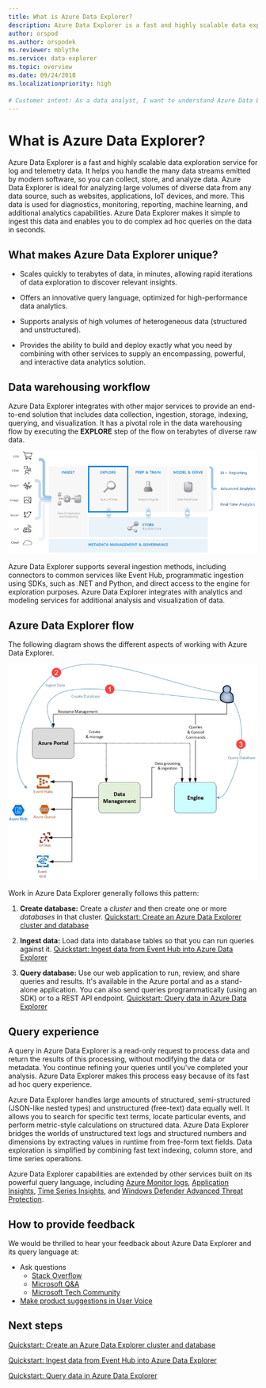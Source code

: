 ```yaml
---
title: What is Azure Data Explorer?
description: Azure Data Explorer is a fast and highly scalable data exploration service for log and telemetry data.
author: orspod
ms.author: orspodek
ms.reviewer: mblythe
ms.service: data-explorer
ms.topic: overview
ms.date: 09/24/2018
ms.localizationpriority: high 

# Customer intent: As a data analyst, I want to understand Azure Data Explorer, so I can decide if it's suitable for my analytics workloads.
---
```


# What is Azure Data Explorer?

Azure Data Explorer is a fast and highly scalable data exploration service for log and telemetry data. It helps you handle the many data streams emitted by modern software, so you can collect, store, and analyze data. Azure Data Explorer is ideal for analyzing large volumes of diverse data from any data source, such as websites, applications, IoT devices, and more. This data is used for diagnostics, monitoring, reporting, machine learning, and additional analytics capabilities. Azure Data Explorer makes it simple to ingest this data and enables you to do complex ad hoc queries on the data in seconds.

## What makes Azure Data Explorer unique?

* Scales quickly to terabytes of data, in minutes, allowing rapid iterations of data exploration to discover relevant insights.

* Offers an innovative query language, optimized for high-performance data analytics.

* Supports analysis of high volumes of heterogeneous data (structured and unstructured).

* Provides the ability to build and deploy exactly what you need by combining with other services to supply an encompassing, powerful, and interactive data analytics solution.

## Data warehousing workflow

Azure Data Explorer integrates with other major services to provide an end-to-end solution that includes data collection, ingestion, storage, indexing, querying, and visualization. It has a pivotal role in the data warehousing flow by executing the **EXPLORE** step of the flow on terabytes of diverse raw data.

![Data warehouse diagram](media/data-explorer-overview/data-warehouse.png)

Azure Data Explorer supports several ingestion methods, including connectors to common services like Event Hub, programmatic ingestion using SDKs, such as .NET and Python, and direct access to the engine for exploration purposes. Azure Data Explorer integrates with analytics and modeling services for additional analysis and visualization of data.

## Azure Data Explorer flow

The following diagram shows the different aspects of working with Azure Data Explorer.

![Azure Data Explorer flow](media/data-explorer-overview/workflow.png)

Work in Azure Data Explorer generally follows this pattern:

1. **Create database:** Create a *cluster* and then create one or more *databases* in that cluster. [Quickstart: Create an Azure Data Explorer cluster and database](create-cluster-database-portal.md)

1. **Ingest data:** Load data into database tables so that you can run queries against it. [Quickstart: Ingest data from Event Hub into Azure Data Explorer](ingest-data-event-hub.md)

1. **Query database:** Use our web application to run, review, and share queries and results. It's available in the Azure portal and as a stand-alone application. You can also send queries programmatically (using an SDK) or to a REST API endpoint. [Quickstart: Query data in Azure Data Explorer](web-query-data.md)

## Query experience

A query in Azure Data Explorer is a read-only request to process data and return the results of this processing, without modifying the data or metadata. You continue refining your queries until you've completed your analysis. Azure Data Explorer makes this process easy because of its fast ad hoc query experience.

Azure Data Explorer handles large amounts of structured, semi-structured (JSON-like nested types) and unstructured (free-text) data equally well. It allows you to search for specific text terms, locate particular events, and perform metric-style calculations on structured data. Azure Data Explorer bridges the worlds of unstructured text logs and structured numbers and dimensions by extracting values in runtime from free-form text fields. Data exploration is simplified by combining fast text indexing, column store, and time series operations.

Azure Data Explorer capabilities are extended by other services built on its powerful query language, including [Azure Monitor logs](/azure/log-analytics/), [Application Insights](/azure/application-insights/), [Time Series Insights](/azure/time-series-insights/), and [Windows Defender Advanced Threat Protection](/windows/security/threat-protection/windows-defender-atp/windows-defender-advanced-threat-protection/).

## How to provide feedback

We would be thrilled to hear your feedback about Azure Data Explorer and its query language at:

* Ask questions
  * [Stack Overflow](https://stackoverflow.com/questions/tagged/azure-data-explorer)
  * [Microsoft Q&A](/answers/topics/azure-data-explorer.html)
  * [Microsoft Tech Community](https://techcommunity.microsoft.com/t5/Azure-Data-Explorer/bd-p/Kusto)
* [Make product suggestions in User Voice](https://aka.ms/AzureDataExplorer.UserVoice)

## Next steps

[Quickstart: Create an Azure Data Explorer cluster and database](create-cluster-database-portal.md)

[Quickstart: Ingest data from Event Hub into Azure Data Explorer](ingest-data-event-hub.md)

[Quickstart: Query data in Azure Data Explorer](web-query-data.md)